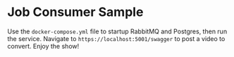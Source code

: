 # Job Consumer Sample

Use the `docker-compose.yml` file to startup RabbitMQ and Postgres, then run the service. Navigate to `https://localhost:5001/swagger` to post a video to convert. Enjoy the show!
